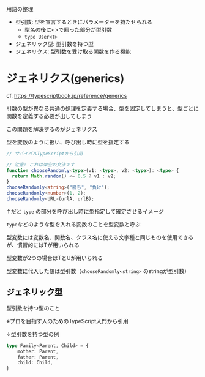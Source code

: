 用語の整理
- 型引数: 型を宣言するときにパラメーターを持たせられる
    - 型名の後に<>で囲った部分が型引数
    - `type User<T>`
- ジェネリック型: 型引数を持つ型
- ジェネリクス: 型引数を受け取る関数を作る機能

# ジェネリクス(generics)

cf. https://typescriptbook.jp/reference/generics

引数の型が異なる共通の処理を定義する場合、型を固定してしまうと、型ごとに関数を定義する必要が出してしまう

この問題を解決するのがジェネリクス

型を変数のように扱い、呼び出し時に型を指定する

```typescript
// サバイバルTypeScriptから引用

// 注意: これは架空の文法です
function chooseRandomly<type>(v1: <type>, v2: <type>): <type> {
  return Math.random() <= 0.5 ? v1 : v2;
}
chooseRandomly<string>("勝ち", "負け");
chooseRandomly<number>(1, 2);
chooseRandomly<URL>(urlA, urlB);
```

↑だと `type` の部分を呼び出し時に型指定して確定させるイメージ

`type`などのような型を入れる変数のことを型変数と呼ぶ

型変数には変数名、関数名、クラス名に使える文字種と同じものを使用できるが、慣習的にはTが用いられる

型変数が2つの場合はTとUが用いられる

型変数に代入した値は型引数（`chooseRandomly<string>` のstringが型引数）

## ジェネリック型

型引数を持つ型のこと

※プロを目指す人のためのTypeScript入門から引用

↓型引数を持つ型の例
```typescript
type Family<Parent, Child> = {
    mother: Parent,
    father: Parent,
    child: Child,
}
```
